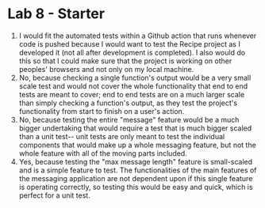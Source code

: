 # Lab 8 - Starter
1. I would fit the automated tests within a Github action that runs whenever code is pushed because I would want to test the Recipe project as I developed it (not all after development is completed). I also would do this so that I could make sure that the project is working on other peoples' browsers and not only on my local machine. 
2. No, because checking a single function's output would be a very small scale test and would not cover the whole functionality that end to end tests are meant to cover; end to end tests are on a much larger scale than simply checking a function's output, as they test the project's functionality from start to finish on a user's action.
3. No, because testing the entire "message" feature would be a much bigger undertaking that would require a test that is much bigger scaled than a unit test-- unit tests are only meant to test the individual components that would make up a whole messaging feature, but not the whole feature with all of the moving parts included.
4. Yes, because testing the "max message length" feature is small-scaled and is a simple feature to test. The functionalities of the main features of the messaging application are not dependent upon if this single feature is operating correctly, so testing this would be easy and quick, which is perfect for a unit test.